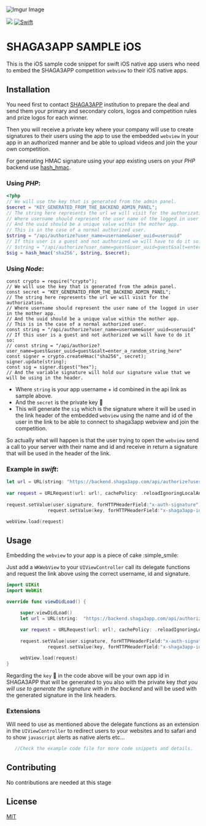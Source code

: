 ![Imgur Image](https://i.imgur.com/PuGTPGT.png)

</p>
<p align="left">
    <a href="" alt="Version">
        <img src="https://img.shields.io/badge/version-1.0-blue" /></a>
    <a href="" alt="swift">
        <img src="https://img.shields.io/badge/Swift-5.1-orange"
            alt="Swift"></a>
</p>

# SHAGA3APP SAMPLE iOS

This is the iOS sample code snippet for swift iOS native app users who need to embed the SHAGA3APP competition `webview` to their iOS native apps.

## Installation

You need first to contact [SHAGA3APP](https://www.shaga3aapp.com) institution to prepare the deal and send them your primary and secondary colors, logos and competition rules and prize logos for each winner. 

Then you will receive a private key where your company will use to create signatures to their users using the app to use the embedded `webview` in your app in an authorized manner and be able to upload videos and join the your own competition.

For generating HMAC signature using your app existing users on your *PHP* backend use [hash_hmac](https://www.php.net/manual/en/function.hash-hmac.php).

### Using *PHP*:

```php
<?php
// We will use the key that is generated from the admin panel.
$secret = "KEY_GENERATED_FROM_THE_BACKEND_ADMIN_PANEL";
// The string here represents the url we will visit for the authorization.
// Where username should represent the user name of the logged in user in the mother app.
// And the uuid should be a unique value within the mother app.
// This is in the case of a normal authorized user.
$string = "/api/authorize?user_name=username&user_uuid=useruuid"
// If this user is a guest and not authorized we will have to do it so:
// $string = "/api/authorize?user_name=guest&user_uuid=guest&salt=enter_a_random_string_here"
$sig = hash_hmac('sha256', $string, $secret);
```
### Using *Node*:

```node
const crypto = require("crypto");
// We will use the key that is generated from the admin panel.
const secret = "KEY_GENERATED_FROM_THE_BACKEND_ADMIN_PANEL";
// The string here represents the url we will visit for the authorization.
// Where username should represent the user name of the logged in user in the mother app.
// And the uuid should be a unique value within the mother app.
// This is in the case of a normal authorized user.
const string = "/api/authorize?user_name=username&user_uuid=useruuid"
// If this user is a guest and not authorized we will have to do it so:
// const string = "/api/authorize?user_name=guest&user_uuid=guest&salt=enter_a_random_string_here"
const signer = crypto.createHmac("sha256", secret);
signer.update(string);
const sig = signer.digest("hex");
// And the variable signature will hold our signature value that we will be using in the header.
```

* Where `string` is your app username + id combined in the api link as sample above.
* And the `secret` is the private key :key:
* This will generate the `sig` which is the signature where it will be used in the link header of the embedded `webview` using the name and id of the user in the link to be able to connect to shaga3app webview and join the competition.

So actually what will happen is that the user trying to open the `webview` send a call to your server with their name and id and receive in return a signature that will be used in the header of the link.

### Example in *swift*:

```swift
let url = URL(string: "https://backend.shaga3app.com/api/authorize?user_name=\(user.name)&user_uuid=\(user.uuid)")
               
var request = URLRequest(url: url!, cachePolicy: .reloadIgnoringLocalAndRemoteCacheData, timeoutInterval: 15)
               
request.setValue(user.signature, forHTTPHeaderField:"x-auth-signature")
               request.setValue(key, forHTTPHeaderField:"x-shaga3app-id")

webView.load(request)
```

## Usage
Embedding the `webview` to your app is a piece of cake :simple_smile:

Just add a `WKWebView` to your `UIViewController` call its delegate functions and request the link above using the correct username, id and signature.

```swift
import UIKit
import WebKit

override func viewDidLoad() {

     super.viewDidLoad()
     let url = URL(string:  "https://backend.shaga3app.com/api/authorize?user_name=\(user.name)&user_uuid=\(user.uuid)")
               
     var request = URLRequest(url: url!, cachePolicy: .reloadIgnoringLocalAndRemoteCacheData, timeoutInterval: 15)
               
     request.setValue(user.signature, forHTTPHeaderField:"x-auth-signature")
               request.setValue(key, forHTTPHeaderField:"x-shaga3app-id") //key id

     webView.load(request)
}
```

Regarding the `key` :key: in the code above will be your own app id in SHAGA3APP that will be generated to you also with the private key *that you will use to generate the signature with in the backend* and will be used with the generated signature in the link headers.

### Extensions
Will need to use as mentioned above the delegate functions as an extension in the `UIViewController` to redirect users to your websites and to safari and to show `javascript` alerts as native alerts etc...

```php
   //Check the example code file for more code snippets and details. 
```

## Contributing
No contributions are needed at this stage

## License
[MIT](https://choosealicense.com/licenses/mit/)
